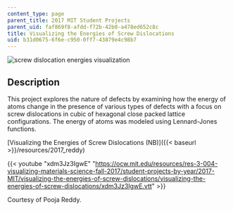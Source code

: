```yaml
---
content_type: page
parent_title: 2017 MIT Student Projects
parent_uid: faf869f8-afdd-f72b-42b0-a478ed652c8c
title: Visualizing the Energies of Screw Dislocations
uid: b31d0675-6f6e-c950-0ff7-43879e4c98b7
---
```


![screw dislocation energies visualization](BASEURL_PLACEHOLDER/resources/mitres_3_004f17_23_reddy)

Description
-----------

This project explores the nature of defects by examining how the energy of atoms change in the presence of various types of defects with a focus on screw dislocations in cubic of hexagonal close packed lattice configurations. The energy of atoms was modeled using Lennard-Jones functions.

[Visualizing the Energies of Screw Dislocations (NB)]({{< baseurl >}}/resources/2017_reddy)

{{< youtube "xdm3Jz3IgwE" "https://ocw.mit.edu/resources/res-3-004-visualizing-materials-science-fall-2017/student-projects-by-year/2017-MIT/visualizing-the-energies-of-screw-dislocations/visualizing-the-energies-of-screw-dislocations/xdm3Jz3IgwE.vtt" >}}

Courtesy of Pooja Reddy.